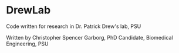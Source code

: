 # DrewLab

Code written for research in Dr. Patrick Drew's lab, PSU

Written by Christopher Spencer Garborg, PhD Candidate, Biomedical Engineering, PSU 